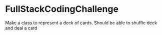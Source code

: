 # FullStackCodingChallenge
Make a class to represent a deck of cards. Should be able to shuffle deck and deal a card
